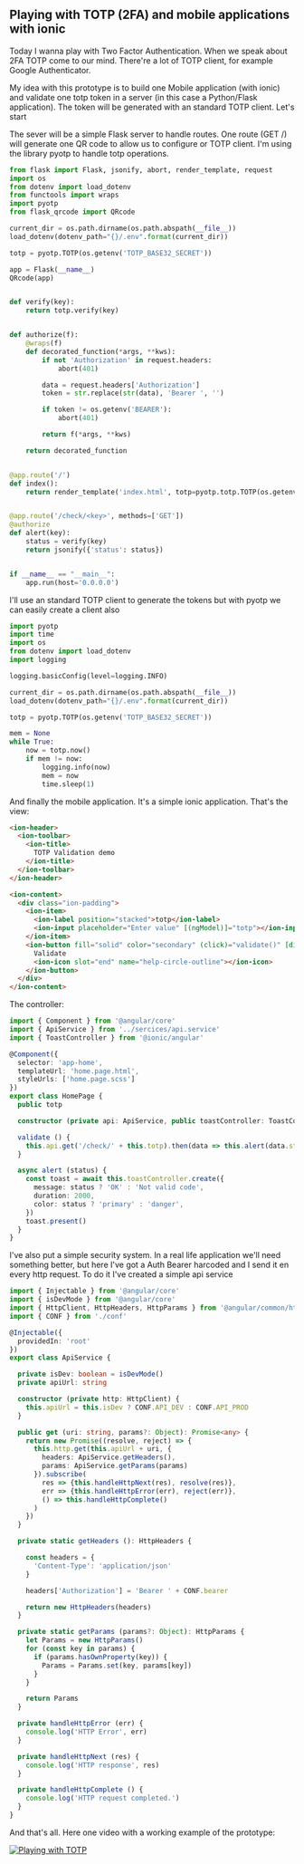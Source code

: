 ## Playing with TOTP (2FA) and mobile applications with ionic

Today I wanna play with Two Factor Authentication. When we speak about 2FA TOTP come to our mind. There're a lot of TOTP client, for example Google Authenticator.

My idea with this prototype is to build one Mobile application (with ionic) and validate one totp token in a server (in this case a Python/Flask application). The token will be generated with an standard TOTP client. Let's start

The sever will be a simple Flask server to handle routes. One route (GET /) will generate one QR code to allow us to configure or TOTP client. I'm using the library pyotp to handle totp operations.

```python
from flask import Flask, jsonify, abort, render_template, request
import os
from dotenv import load_dotenv
from functools import wraps
import pyotp
from flask_qrcode import QRcode

current_dir = os.path.dirname(os.path.abspath(__file__))
load_dotenv(dotenv_path="{}/.env".format(current_dir))

totp = pyotp.TOTP(os.getenv('TOTP_BASE32_SECRET'))

app = Flask(__name__)
QRcode(app)


def verify(key):
    return totp.verify(key)


def authorize(f):
    @wraps(f)
    def decorated_function(*args, **kws):
        if not 'Authorization' in request.headers:
            abort(401)

        data = request.headers['Authorization']
        token = str.replace(str(data), 'Bearer ', '')

        if token != os.getenv('BEARER'):
            abort(401)

        return f(*args, **kws)

    return decorated_function


@app.route('/')
def index():
    return render_template('index.html', totp=pyotp.totp.TOTP(os.getenv('TOTP_BASE32_SECRET')).provisioning_uri("gonzalo123.com", issuer_name="TOTP Example"))


@app.route('/check/<key>', methods=['GET'])
@authorize
def alert(key):
    status = verify(key)
    return jsonify({'status': status})


if __name__ == "__main__":
    app.run(host='0.0.0.0')
```

I'll use an standard TOTP client to generate the tokens but with pyotp we can easily create a client also

```python
import pyotp
import time
import os
from dotenv import load_dotenv
import logging

logging.basicConfig(level=logging.INFO)

current_dir = os.path.dirname(os.path.abspath(__file__))
load_dotenv(dotenv_path="{}/.env".format(current_dir))

totp = pyotp.TOTP(os.getenv('TOTP_BASE32_SECRET'))

mem = None
while True:
    now = totp.now()
    if mem != now:
        logging.info(now)
        mem = now
        time.sleep(1)
```

And finally the mobile application. It's a simple ionic application. That's the view:

```html
<ion-header>
  <ion-toolbar>
    <ion-title>
      TOTP Validation demo
    </ion-title>
  </ion-toolbar>
</ion-header>

<ion-content>
  <div class="ion-padding">
    <ion-item>
      <ion-label position="stacked">totp</ion-label>
      <ion-input placeholder="Enter value" [(ngModel)]="totp"></ion-input>
    </ion-item>
    <ion-button fill="solid" color="secondary" (click)="validate()" [disabled]="!totp">
      Validate
      <ion-icon slot="end" name="help-circle-outline"></ion-icon>
    </ion-button>
  </div>
</ion-content>
```
The controller:

````typescript
import { Component } from '@angular/core'
import { ApiService } from '../sercices/api.service'
import { ToastController } from '@ionic/angular'

@Component({
  selector: 'app-home',
  templateUrl: 'home.page.html',
  styleUrls: ['home.page.scss']
})
export class HomePage {
  public totp

  constructor (private api: ApiService, public toastController: ToastController) {}

  validate () {
    this.api.get('/check/' + this.totp).then(data => this.alert(data.status))
  }

  async alert (status) {
    const toast = await this.toastController.create({
      message: status ? 'OK' : 'Not valid code',
      duration: 2000,
      color: status ? 'primary' : 'danger',
    })
    toast.present()
  }
}
````

I've also put a simple security system. In a real life application we'll need something better, but here I've got a Auth Bearer harcoded and I send it en every http request. To do it I've created a simple api service

```typescript
import { Injectable } from '@angular/core'
import { isDevMode } from '@angular/core'
import { HttpClient, HttpHeaders, HttpParams } from '@angular/common/http'
import { CONF } from './conf'

@Injectable({
  providedIn: 'root'
})
export class ApiService {

  private isDev: boolean = isDevMode()
  private apiUrl: string

  constructor (private http: HttpClient) {
    this.apiUrl = this.isDev ? CONF.API_DEV : CONF.API_PROD
  }

  public get (uri: string, params?: Object): Promise<any> {
    return new Promise((resolve, reject) => {
      this.http.get(this.apiUrl + uri, {
        headers: ApiService.getHeaders(),
        params: ApiService.getParams(params)
      }).subscribe(
        res => {this.handleHttpNext(res), resolve(res)},
        err => {this.handleHttpError(err), reject(err)},
        () => this.handleHttpComplete()
      )
    })
  }

  private static getHeaders (): HttpHeaders {

    const headers = {
      'Content-Type': 'application/json'
    }

    headers['Authorization'] = 'Bearer ' + CONF.bearer

    return new HttpHeaders(headers)
  }

  private static getParams (params?: Object): HttpParams {
    let Params = new HttpParams()
    for (const key in params) {
      if (params.hasOwnProperty(key)) {
        Params = Params.set(key, params[key])
      }
    }

    return Params
  }

  private handleHttpError (err) {
    console.log('HTTP Error', err)
  }

  private handleHttpNext (res) {
    console.log('HTTP response', res)
  }

  private handleHttpComplete () {
    console.log('HTTP request completed.')
  }
}
```

And that's all. Here one video with a working example of the prototype:

[![Playing with TOTP](https://img.youtube.com/vi/bgljQu0RVNs/0.jpg)](https://www.youtube.com/watch?v=bgljQu0RVNs)


